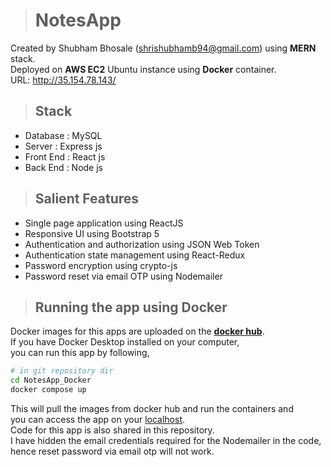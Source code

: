 > # **NotesApp**  

Created by Shubham Bhosale (shrishubhamb94@gmail.com) using **MERN** stack.  
Deployed on **AWS EC2** Ubuntu instance using **Docker** container.  
URL: http://35.154.78.143/  

> ## **Stack**  

- Database : MySQL
- Server : Express js
- Front End : React js
- Back End : Node js  

> ## **Salient Features**  

  - Single page application using ReactJS
  - Responsive UI using Bootstrap 5
  - Authentication and authorization using JSON Web Token
  - Authentication state management using React-Redux
  - Password encryption using crypto-js
  - Password reset via email OTP using Nodemailer  
  
> ## **Running the app using Docker**  

Docker images for this apps are uploaded on the [**docker hub**](https://hub.docker.com/u/shrishubhamb).  
If you have Docker Desktop installed on your computer,  
you can run this app by following,  

```bash
# in git repository dir
cd NotesApp_Docker
docker compose up
```  

This will pull the images from docker hub and run the containers and  
you can access the app on your [localhost](http://localhost/).  
Code for this app is also shared in this repository.  
I have hidden the email credentials required for the Nodemailer in the code,  
hence reset password via email otp will not work.